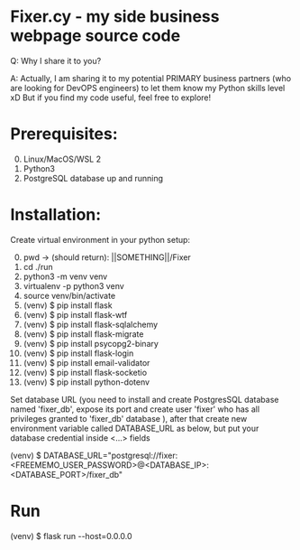 # Fixer.cy - my side business webpage source code

 Q: Why I share it to you?

 A: Actually, I am sharing it to my potential PRIMARY business partners (who are looking for DevOPS engineers) to let them know my  Python skills level xD But if you find my code useful, feel free to explore!


# Prerequisites:
0. Linux/MacOS/WSL 2
1. Python3
2. PostgreSQL database up and running


# Installation:
Create virtual environment in your python setup:

0. pwd -> (should return): ||SOMETHING||/Fixer  
1. cd ./run
2. python3 -m venv venv
3. virtualenv -p python3 venv
4. source venv/bin/activate
5. (venv) $ pip install flask
6. (venv) $ pip install flask-wtf
7. (venv) $ pip install flask-sqlalchemy
8. (venv) $ pip install flask-migrate
9. (venv) $ pip install psycopg2-binary
10. (venv) $ pip install flask-login
11. (venv) $ pip install email-validator
12. (venv) $ pip install flask-socketio
13. (venv) $ pip install python-dotenv


Set database URL (you need to install and create PostgresSQL database named 'fixer_db', expose its port and create user 'fixer' who has all privileges granted to 'fixer_db' database ), after that create new environment variable called DATABASE_URL as below, but put your database credential inside <...> fields

(venv) $ DATABASE_URL="postgresql://fixer:<FREEMEMO_USER_PASSWORD>@<DATABASE_IP>:<DATABASE_PORT>/fixer_db"

# Run
(venv) $ flask run --host=0.0.0.0
